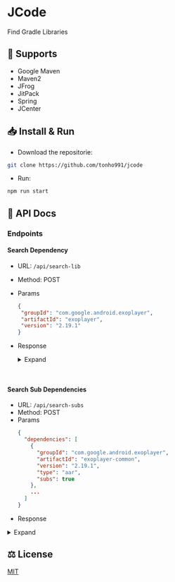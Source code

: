 # JCode
Find Gradle Libraries

## 📜 Supports 
  - Google Maven
  - Maven2
  - JFrog
  - JitPack
  - Spring
  - JCenter

## 📥 Install & Run

- Download the repositorie:

```sh
git clone https://github.com/tonho991/jcode
```

- Run:

```sh
npm run start
```

## 📔 API Docs

### Endpoints 
  #### Search Dependency
  - URL: ```/api/search-lib```
  - Method: POST
  - Params
    ```json
    {
     "groupId": "com.google.android.exoplayer",
     "artifactId": "exoplayer",
     "version": "2.19.1"
    }
    ```
  - Response
    <details>
      <summary>Expand</summary>
      
      ```json
       {
        "status": "ok",
        "data": {
            "download": "https://dl.google.com/android/maven2/com/google/android/exoplayer/exoplayer/2.19.1/exoplayer-2.19.1.aar",
            "dependencies": [
              {
                "groupId": "com.google.android.exoplayer",
                "artifactId": "exoplayer-common",
                "version": "2.19.1",
                "type": "aar",
                "subs": true  
              },
              ...
            ]
         }
       }
      ```
    </details>
    
   <br/>
   
  #### Search Sub Dependencies
  - URL: ```/api/search-subs```
  - Method: POST
  - Params
    ```json
    {
      "dependencies": [
        {
          "groupId": "com.google.android.exoplayer",
          "artifactId": "exoplayer-common",
          "version": "2.19.1",
          "type": "aar",
          "subs": true  
        },
        ...
      ]
    }
    ```
  - Response
  <details>
     <summary>Expand</summary>
  
  ```json
  {
    "status": "ok",
    "data": {
      "subsdl": [
        "https://dl.google.com/android/maven2/com/google/android/exoplayer/exoplayer-common/2.19.1/exoplayer-common-2.19.1.aar",
        ...
      ],
      "sublibs": []
    }
  }
 ```
 </details>

 ## ⚖️ License
 [MIT](https://github.com/tonho991/jcode/tree/master?tab=MIT-1-ov-file)
